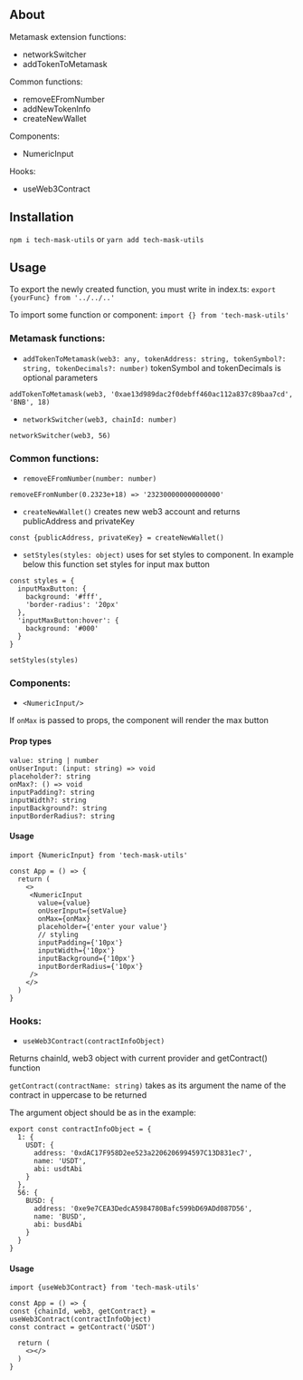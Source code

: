 ## About
Metamask extension functions:
- networkSwitcher
- addTokenToMetamask

Common functions:
- removeEFromNumber
- addNewTokenInfo
- createNewWallet

Components:
- NumericInput

Hooks:
- useWeb3Contract

## Installation
`npm i tech-mask-utils` or `yarn add tech-mask-utils`

## Usage

To export the newly created function, you must write in index.ts:
`export {yourFunc} from '../../..'`

To import some function or component:
`import {} from 'tech-mask-utils'`

### Metamask functions:

* `addTokenToMetamask(web3: any, tokenAddress: string, tokenSymbol?: string, tokenDecimals?: number)`
tokenSymbol and tokenDecimals is optional parameters
```
addTokenToMetamask(web3, '0xae13d989dac2f0debff460ac112a837c89baa7cd', 'BNB', 18)
```

* `networkSwitcher(web3, chainId: number)`
```
networkSwitcher(web3, 56)
```
### Common functions:

* `removeEFromNumber(number: number)`
```
removeEFromNumber(0.2323e+18) => '232300000000000000'
```

* `createNewWallet()` creates new web3 account and returns publicAddress and privateKey
```
const {publicAddress, privateKey} = createNewWallet()
```

* `setStyles(styles: object)` uses for set styles to component. In example below this function set styles for input max button

```
const styles = {
  inputMaxButton: {
    background: '#fff',
    'border-radius': '20px'
  },
  'inputMaxButton:hover': {
    background: '#000'
  }
}

setStyles(styles)
```
### Components:
* `<NumericInput/>`

If `onMax` is passed to props, the component will render the max button

#### Prop types

```
value: string | number
onUserInput: (input: string) => void
placeholder?: string
onMax?: () => void
inputPadding?: string
inputWidth?: string
inputBackground?: string
inputBorderRadius?: string
```

#### Usage

```
import {NumericInput} from 'tech-mask-utils'

const App = () => {
  return (
    <>
     <NumericInput 
       value={value}
       onUserInput={setValue}
       onMax={onMax}
       placeholder={'enter your value'}
       // styling
       inputPadding={'10px'}
       inputWidth={'10px'}
       inputBackground={'10px'}
       inputBorderRadius={'10px'}
     />
    </>
  )
}
```

### Hooks:

* `useWeb3Contract(contractInfoObject)`

Returns chainId, web3 object with current provider and getContract() function

`getContract(contractName: string)`
takes as its argument the name of the contract in uppercase to be returned

The argument object should be as in the example:

```
export const contractInfoObject = {
  1: {
    USDT: {
      address: '0xdAC17F958D2ee523a2206206994597C13D831ec7',
      name: 'USDT',
      abi: usdtAbi
    }
  },
  56: {
    BUSD: {
      address: '0xe9e7CEA3DedcA5984780Bafc599bD69ADd087D56',
      name: 'BUSD',
      abi: busdAbi
    }
  }
}
```
#### Usage
```
import {useWeb3Contract} from 'tech-mask-utils'

const App = () => {
const {chainId, web3, getContract} = useWeb3Contract(contractInfoObject)
const contract = getContract('USDT')

  return (
    <></>
  )
}
```
